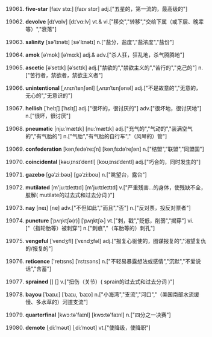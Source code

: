 19061. **five-star**
[faɪv stɑ:]  [faɪv stɑr]
adj.["五星的，第一流的，最高级的"]  

19062. **devolve**
[dɪˈvɒlv]  [dɪˈvɑ:lv]
vt.& vi.["移交","转移","交给下属（或下层、晚辈等）","衰落"]  

19063. **salinity**
[sə'lɪnətɪ]  [sə'lɪnətɪ]
n.["盐分，盐度","盐浓度","盐份"]  

19064. **amok**
[əˈmɒk]  [əˈmɑ:k]
adj.& adv.["杀人狂，狂乱地，杀气腾腾地"]  

19065. **ascetic**
[əˈsetɪk]  [əˈsɛtɪk]
adj.["禁欲的","禁欲主义的","苦行的","克己的"]  n.["苦行者，禁欲者，禁欲主义者"]  

19066. **unintentional**
[ˌʌnɪnˈtenʃənl]  [ˌʌnɪnˈtɛnʃənəl]
adj.["不是故意的","无意的，无心的","无意识的"]  

19067. **hellish**
[ˈhelɪʃ]  [ˈhɛlɪʃ]
adj.["很坏的，很讨厌的"]  adv.["很坏地，很讨厌地"]  n.["很坏，很讨厌"]  

19068. **pneumatic**
[nju:ˈmætɪk]  [nu:ˈmætɪk]
adj.["充气的","气动的","装满空气的","有气胎的"]  n.["气胎","有气胎的自行车","（风琴的）管"]  

19069. **confederation**
[kənˌfedəˈreɪʃn]  [kənˌfɛdəˈreʃən]
n.["结盟","联盟","同盟国"]  

19070. **coincidental**
[kəʊˌɪnsɪˈdentl]  [koʊˌɪnsɪˈdentl]
adj.["巧合的，同时发生的"]  

19071. **gazebo**
[gəˈzi:bəʊ]  [gəˈzi:boʊ]
n.["眺望台，露台"]  

19072. **mutilated**
[m'ju:tɪleɪtɪd]  [m'ju:tɪleɪtɪd]
v.["严重残害…的身体，使残缺不全，肢解( mutilate的过去式和过去分词 )"]  

19073. **nay**
[neɪ]  [ne]
adv.["不但如此","而且","否"]  n.["反对票，投反对票者"]  

19074. **puncture**
[ˈpʌŋktʃə(r)]  [ˈpʌŋktʃɚ]
vt.["刺，戳","贬低，削弱","揭穿"]  vi.["（指轮胎等）被刺穿"]  n.["刺痕","（车胎等的）刺孔"]  

19075. **vengeful**
[ˈvendʒfl]  [ˈvɛndʒfəl]
adj.["报复心驱使的，图谋报复的","渴望复仇的/报复的"]  

19076. **reticence**
['retɪsns]  [ˈrɛtɪsəns]
n.["不轻易暴露想法或感情","沉默","不爱说话","含蓄"]  

19077. **sprained**
[]  []
v.["扭伤（关节）( sprain的过去式和过去分词 )"]  

19078. **bayou**
[ˈbaɪu:]  [ˈbaɪu, ˈbaɪo]
n.["小海湾","支流","河口","（美国南部水流缓慢、多水草的）河道支流"]  

19079. **quarterfinal**
[kwɔ:tə'faɪnl]  [kwɔ:tə'faɪnl]
n.["四分之一决赛"]  

19080. **demote**
[ˌdi:ˈməʊt]  [ˌdi:ˈmoʊt]
vt.["使降级，使降职"]  

